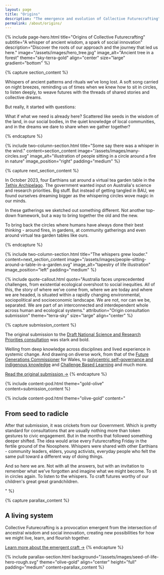 ```yaml
---
layout: page
title: "Origins"
description: "The emergence and evolution of Collective Futurecrafting"
permalink: /about/origins/
---
```

<!-- Hero Section Start -->
{% include page-hero.html 
  title="Origins of Collective Futurecrafting"
  subtitle="A whisper of ancient wisdom, a spark of social innovation"
  description="Discover the roots of our approach and the journey that led us here."
  image="/assets/images/hero_tree.jpg"
  image_alt="Ancient tree in a forest"
  theme="sky-terra-gold"
  align="center"
  size="large"
  gradient="bottom"
%}
<!-- Hero Section End -->

<!-- Content Section Start -->
{% capture section_content %}
<p>Whispers of ancient patterns and rituals we've long lost. A soft song carried on night breezes, reminding us of times when we knew how to sit in circles, to listen deeply, to weave futures with the threads of shared stories and collective dreams. </p>
<p>But really, it started with questions:</p> 
<p><span class="bold-highlight">What if what we need is already here? Scattered like seeds in the wisdom of the land, in our social bodies, in the quiet knowledge of local communities, and in the dreams we dare to share when we gather together?</span></p>
{% endcapture %}

{% include two-column-section.html
  title="Some say there was a whisper in the wind."
  content=section_content
  image="/assets/images/many-circles.svg"
  image_alt="illustration of people sitting in a circle around a fire in nature"
  image_position="right"
  padding="medium"
%}

{% capture next_section_content %}
<p>In October 2023, four Earthians sat around a virtual tea garden table in the <a href="https://app.gather.town/invite?token=F_z-hVdZR-upu-QQHjYJ">Tethix Archipelago</a>. The government wanted input on Australia's science and research priorities. Big stuff. But instead of getting tangled in BAU, we found ourselves dreaming bigger as the whispering circles wove magic in our minds.</p>

<p>In these gatherings we sketched out something different. Not another top-down framework, but a way to bring together the old and the new.</p> 
<p>To bring back the circles where humans have always done their best thinking - around fires, in gardens, at community gatherings and even around virtual tea garden tables like ours.</p>
{% endcapture %}

{% include two-column-section.html
  title="The whispers grew louder."
  content=next_section_content
  image="/assets/images/people-sitting-around-a-table-in-a-garden.svg"
  image_alt="tapestry of life illustration"
  image_position="left"
  padding="medium"
%}
<!-- Content Section End -->

<!-- Submission Section Start -->
{% include quote-callout.html 
  quote="Australia faces unprecedented challenges, from existential ecological overshoot to social inequities. All of this, the story of where we’ve come from, where we are today and where we are headed, is situated within a rapidly changing environmental, sociopolitical and socioeconomic landscape. We are not, nor can we be, separated. We are part of an interconnected and interdependent whole across human and ecological systems."
  attribution="Origin consultation submission"
  theme="terra-sky"
  size="large"
  align="center"
%}

{% capture submission_content %}
<p>The original submission to the <a href="https://consult.industry.gov.au/sciencepriorities2" target="_blank">Draft National Science and Research Priorities consultation</a> was stark and bold.</p>

<p>Welling from deep knowledge across disciplines and lived experience in systemic change. And drawing on diverse work, from that of the <a href="https://www.futuregenerations.wales/" target="_blank">Future Generations Commissioner</a> for Wales, to <a href="https://www.researchgate.net/publication/376087466_Polycentric_self-governance_and_Indigenous_knowledge" target="_blank">polycentric self-governance and indigenous knowledge</a> and <a href="https://www.challengebasedlearning.org/" target="_blank">Challenge Based Learning</a> and much more.</p>

<a href="https://drive.google.com/file/d/1NcjPlxTO5xRw1aAHo2wu_rjFirrJSjVK/view?usp=sharing" target="_blank" class="button button--primary">Read the original submission →</a>
{% endcapture %}

{% include content-pod.html 
  theme="gold-olive"
  content=submission_content
%}

{% include content-pod.html 
  theme="olive-gold"
  content="<h2>From seed to radicle</h2>
  <p>After that submission, it was crickets from our Government. Which is pretty standard for consultations that are usually nothing more than token gestures to civic engagement. But in the months that followed something deeper shifted. The idea would arise every Futurecrafting Friday in the fertile ground of the Noosphere. Whispers were shared with other Earthians - community leaders, elders, young activists, everyday people who felt the same pull toward a different way of doing things.</p>
  
  <p>And so here we are. Not with all the answers, but with an invitation to remember what we've forgotten and imagine what we might become. To sit in circles again. To listen to the whispers. To craft futures worthy of our children's great great grandchildren.</p>"
%}

<!-- Submission Section End -->
{% capture parallax_content %}
<h2>A living system</h2>
<p>
  Collective Futurecrafting is a provocation emergent from the intersection of <span class="bold-highlight">ancestral wisdom</span> and <span class="bold-highlight">social innovation</span>, creating new possibilities for how we might live, learn, and flourish together.
</p>
<a href="{{ '/craft/' | relative_url }}" class='button button--primary'>Learn more about the emergent craft →</a>
{% endcapture %}

{% include parallax-section.html
  background="/assets/images/seed-of-life-hero-rough.svg"
  theme="olive-gold"
  align="center"
  height="full"
  padding="medium"
  content=parallax_content
%}